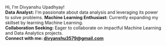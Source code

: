 Hi, I'm Divyanshu Upadhyay!
<br>
<b>Data Analyst:</b> I'm passionate about data analysis and leveraging its power to solve problems.<be>
<b>Machine Learning Enthusiast:</b> Currently expanding my skillset by learning Machine Learning.<br>
<b>Collaboration Seeking:</b> Eager to collaborate on impactful Machine Learning and Data Analytics projects.<br>
<b>Connect with me: divyanshu3579@gmail.com</b>

<!---
divyanshuupadhyay/divyanshuupadhyay is a ✨ special ✨ repository because its `README.md` (this file) appears on your GitHub profile.
You can click the Preview link to take a look at your changes.
--->
